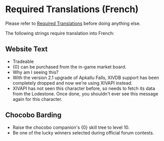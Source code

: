 # Required Translations (French)

Please refer to [Required Translations](https://github.com/ApkalluFalls/alpha/blob/master/Required%20Translations.md) before doing anything else.

The following strings require translation into French:

## Website Text

* Tradeable
* {0} can be purchased from the in-game market board.
* Why am I seeing this?
* With the version 2.1 upgrade of Apkallu Falls, XIVDB support has been completely dropped and now we\'re using XIVAPI instead.
* XIVAPI has not seen this character before, so needs to fetch its data from the Lodestone. Once done, you shouldn\'t ever see this message again for this character.

## Chocobo Barding

* Raise the chocobo companion\'s {0} skill tree to level 10.
* Be one of the lucky winners selected during official forum contests.